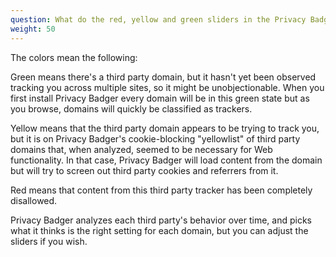 ```yaml
---
question: What do the red, yellow and green sliders in the Privacy Badger menu mean?
weight: 50
---
```


The colors mean the following:

Green means there's a third party domain, but it hasn't yet been observed tracking you across multiple sites, so it might be unobjectionable. When you first install Privacy Badger every domain will be in this green state but as you browse, domains will quickly be classified as trackers.

Yellow means that the third party domain appears to be trying to track you, but it is on Privacy Badger's cookie-blocking "yellowlist" of third party domains that, when analyzed, seemed to be necessary for Web functionality. In that case, Privacy Badger will load content from the domain but will try to screen out third party cookies and referrers from it.

Red means that content from this third party tracker has been completely disallowed.

Privacy Badger analyzes each third party's behavior over time, and picks what it thinks is the right setting for each domain, but you can adjust the sliders if you wish.
